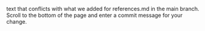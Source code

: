 text that conflicts with what we added for references.md in the main branch.
Scroll to the bottom of the page and enter a commit message for your change.
 


